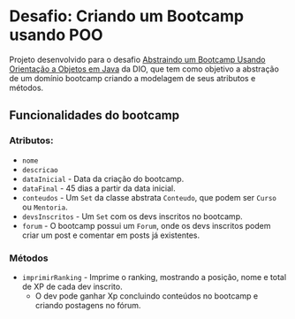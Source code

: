 # Desafio: Criando um Bootcamp usando POO
Projeto desenvolvido para o desafio [Abstraindo um Bootcamp Usando Orientação a Objetos em Java](https://github.com/cami-la/desafio-poo-dio) da DIO, que tem como objetivo 
a abstração de um domínio bootcamp criando a modelagem de seus atributos e métodos.

## Funcionalidades do bootcamp
### Atributos:
* `nome`
* `descricao`
* `dataInicial` - Data da criação do bootcamp.
* `dataFinal` - 45 dias a partir da data inicial.
* `conteudos` - Um `Set` da classe abstrata `Conteudo`, que podem ser `Curso` ou `Mentoria`.
* `devsInscritos` - Um `Set` com os devs inscritos no bootcamp.
* `forum` - O bootcamp possui um `Forum`, onde os devs inscritos podem criar um post e comentar em posts já existentes.
### Métodos
* `imprimirRanking` - Imprime o ranking, mostrando a posição, nome e total de XP de cada dev inscrito.
  * O dev pode ganhar Xp concluindo conteúdos no bootcamp e criando postagens no fórum.

